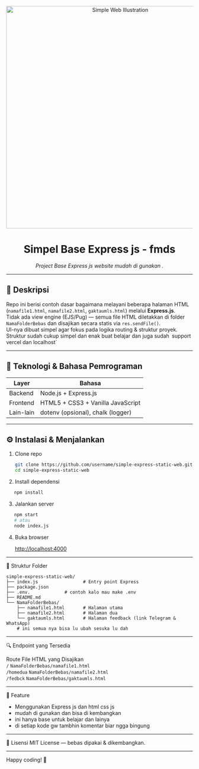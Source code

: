 <!-- README.md -->

<p align="center">
  <img
    src="https://images.unsplash.com/photo-1517180102446-f3ece451e9d8?auto=format&fit=crop&w=800&q=60"
    alt="Simple Web Illustration"
    width="600"
  />
</p>

<h1 align="center">Simpel Base Express js - fmds</h1>

<p align="center">
  <em>Project Base Express js website mudah di gunakan .</em>
</p>

---

## 🧭 Deskripsi
Repo ini berisi contoh dasar bagaimana melayani beberapa halaman HTML (`namafile1.html`, `namafile2.html`, `gaktaumls.html`) melalui **Express.js**.  
Tidak ada view engine (EJS/Pug) — semua file HTML diletakkan di folder `NamaFolderBebas` dan disajikan secara statis via `res.sendFile()`.  
UI-nya dibuat simpel agar fokus pada logika routing & struktur proyek.`
`Struktur sudah cukup simpel dan enak buat belajar dan juga sudah`
`support vercel dan localhost`

---

## 🧪 Teknologi & Bahasa Pemrograman
| Layer        |       Bahasa       |
|--------------|--------------------|
| Backend      | Node.js + Express.js |
| Frontend     | HTML5 + CSS3 + Vanilla JavaScript |
| Lain-lain    | dotenv (opsional), chalk (logger) |

---

## ⚙️ Instalasi & Menjalankan
1. Clone repo
   ```bash
   git clone https://github.com/username/simple-express-static-web.git
   cd simple-express-static-web
   ```

2. Install dependensi
   
```bash
   npm install
   ```

3. Jalankan server
   
```bash
   npm start
   # atau
   node index.js
   ```

4. Buka browser

   [http://localhost:4000](http://localhost:4000)

---

📁 Struktur Folder

```
simple-express-static-web/
├── index.js                 # Entry point Express
├── package.json
├── .env.             # contoh kalo mau make .env
├── README.md
└── NamaFolderBebas/
    ├── namafile1.html       # Halaman utama
    ├── namafile2.html       # Halaman dua
    └── gaktaumls.html       # Halaman feedback (link Telegram & WhatsApp)
    # ini semua nya bisa lu ubah sesuka lu dah
```

---

🔍 Endpoint yang Tersedia

Route	File HTML yang Disajikan	
`/`	`NamaFolderBebas/namafile1.html`	
`/homedua`	`NamaFolderBebas/namafile2.html`	
`/fedbck`	`NamaFolderBebas/gaktaumls.html`	

---

🎯 Feature
- Menggunakan Express js dan html css js 
- mudah di gunakan dan bisa di kembangkan
- ini hanya base untuk belajar dan lainya
- di setiap kode gw tambhin komentar biar ngga bingung

---

📄 Lisensi
MIT License — bebas dipakai & dikembangkan.

---

Happy coding! 🚀
